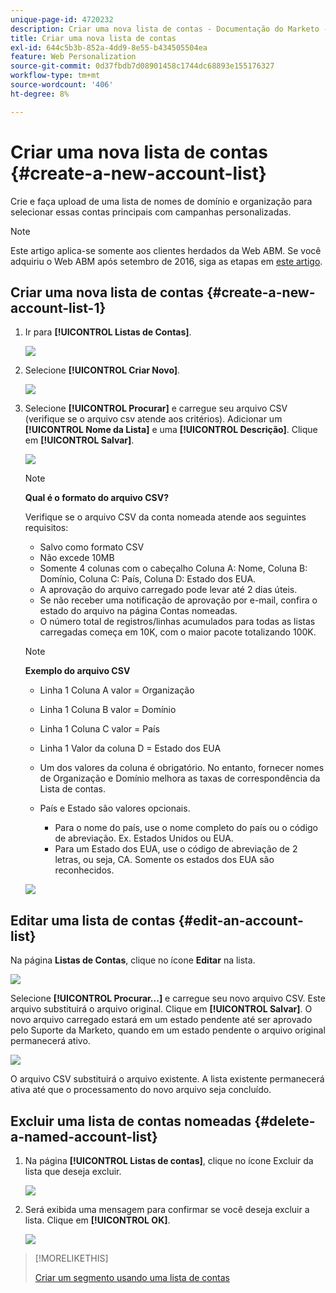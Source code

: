 ```yaml
---
unique-page-id: 4720232
description: Criar uma nova lista de contas - Documentação do Marketo - Documentação do produto
title: Criar uma nova lista de contas
exl-id: 644c5b3b-852a-4dd9-8e55-b434505504ea
feature: Web Personalization
source-git-commit: 0d37fbdb7d08901458c1744dc68893e155176327
workflow-type: tm+mt
source-wordcount: '406'
ht-degree: 8%

---
```


# Criar uma nova lista de contas {#create-a-new-account-list}

Crie e faça upload de uma lista de nomes de domínio e organização para selecionar essas contas principais com campanhas personalizadas.

>[!NOTE]
>
>Este artigo aplica-se somente aos clientes herdados da Web ABM. Se você adquiriu o Web ABM após setembro de 2016, siga as etapas em [este artigo](https://docs.marketo.com/display/DOCS/Account+Lists#AccountLists-CreateaNewAccountList).

## Criar uma nova lista de contas {#create-a-new-account-list-1}

1. Ir para **[!UICONTROL Listas de Contas]**.

   ![](assets/dropdown-account-lists-hand.jpg)

1. Selecione **[!UICONTROL Criar Novo]**.

   ![](assets/create-new-account-list-hand.jpg)

1. Selecione **[!UICONTROL Procurar]** e carregue seu arquivo CSV (verifique se o arquivo csv atende aos critérios). Adicionar um **[!UICONTROL Nome da Lista]** e uma **[!UICONTROL Descrição]**. Clique em **[!UICONTROL Salvar]**.

   ![](assets/create-account-list-hands.jpg)

   >[!NOTE]
   >
   >**Qual é o formato do arquivo CSV?**
   >
   >Verifique se o arquivo CSV da conta nomeada atende aos seguintes requisitos:
   >
   >* Salvo como formato CSV
   >* Não excede 10MB
   >* Somente 4 colunas com o cabeçalho Coluna A: Nome, Coluna B: Domínio, Coluna C: País, Coluna D: Estado dos EUA.
   >* A aprovação do arquivo carregado pode levar até 2 dias úteis.
   >* Se não receber uma notificação de aprovação por e-mail, confira o estado do arquivo na página Contas nomeadas.
   >* O número total de registros/linhas acumulados para todas as listas carregadas começa em 10K, com o maior pacote totalizando 100K.

   >[!NOTE]
   >
   >**Exemplo do arquivo CSV**
   >
   >* Linha 1 Coluna A valor = Organização
   >* Linha 1 Coluna B valor = Domínio
   >* Linha 1 Coluna C valor = País
   >* Linha 1 Valor da coluna D = Estado dos EUA
   >* Um dos valores da coluna é obrigatório. No entanto, fornecer nomes de Organização e Domínio melhora as taxas de correspondência da Lista de contas.
   >* País e Estado são valores opcionais.
   >
   >   * Para o nome do país, use o nome completo do país ou o código de abreviação. Ex. Estados Unidos ou EUA.
   >   * Para um Estado dos EUA, use o código de abreviação de 2 letras, ou seja, CA. Somente os estados dos EUA são reconhecidos.
   >
   >![](assets/image2015-2-25-12-3a19-3a10.png)

## Editar uma lista de contas {#edit-an-account-list}

Na página **Listas de Contas**, clique no ícone **Editar** na lista.

![](assets/create-new-account-list-edit.jpg)

Selecione **[!UICONTROL Procurar...]** e carregue seu novo arquivo CSV. Este arquivo substituirá o arquivo original. Clique em **[!UICONTROL Salvar]**. O novo arquivo carregado estará em um estado pendente até ser aprovado pelo Suporte da Marketo, quando em um estado pendente o arquivo original permanecerá ativo.

![](assets/set-account-list-edit-hands.jpg)

O arquivo CSV substituirá o arquivo existente. A lista existente permanecerá ativa até que o processamento do novo arquivo seja concluído.

## Excluir uma lista de contas nomeadas {#delete-a-named-account-list}

1. Na página **[!UICONTROL Listas de contas]**, clique no ícone Excluir da lista que deseja excluir.

   ![](assets/create-new-account-list-delete.jpg)

1. Será exibida uma mensagem para confirmar se você deseja excluir a lista. Clique em **[!UICONTROL OK]**.

   ![](assets/delete-notification-hand.jpg)

>[!MORELIKETHIS]
>
>[Criar um segmento usando uma lista de contas](/help/marketo/product-docs/web-personalization/account-based-web-marketing/create-a-segment-using-an-account-list.md)
